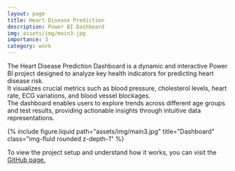 ```yaml
---
layout: page
title: Heart Disease Prediction
description: Power BI Dashboard
img: assets/img/main3.jpg
importance: 3
category: work
---
```


The Heart Disease Prediction Dashboard is a dynamic and interactive Power BI project designed to analyze key health indicators for predicting heart disease risk. <br>
It visualizes crucial metrics such as blood pressure, cholesterol levels, heart rate, ECG variations, and blood vessel blockages. <br>
The dashboard enables users to explore trends across different age groups and test results, providing actionable insights through intuitive data representations.<br>

{% include figure.liquid path="assets/img/main3.jpg" title="Dashboard" class="img-fluid rounded z-depth-1" %}

To view the project setup and understand how it works, you can visit the <a href="https://github.com/Gunjan-Goyal/Heart_Disease_Prediction" target="_blank">GitHub page.</a>